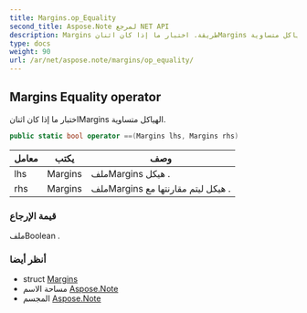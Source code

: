 ```yaml
---
title: Margins.op_Equality
second_title: Aspose.Note لمرجع NET API
description: Margins طريقة. اختبار ما إذا كان اثنانMargins الهياكل متساوية.
type: docs
weight: 90
url: /ar/net/aspose.note/margins/op_equality/
---
```

## Margins Equality operator

اختبار ما إذا كان اثنانMargins الهياكل متساوية.

```csharp
public static bool operator ==(Margins lhs, Margins rhs)
```

| معامل | يكتب | وصف |
| --- | --- | --- |
| lhs | Margins | ملفMargins هيكل . |
| rhs | Margins | ملفMargins هيكل ليتم مقارنتها مع . |

### قيمة الإرجاع

ملفBoolean .

### أنظر أيضا

* struct [Margins](../)
* مساحة الاسم [Aspose.Note](../../margins/)
* المجسم [Aspose.Note](../../../)


